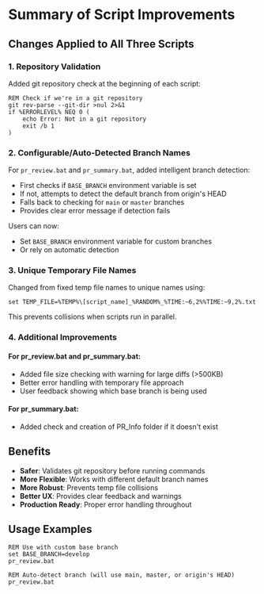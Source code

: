 # Summary of Script Improvements

## Changes Applied to All Three Scripts

### 1. Repository Validation
Added git repository check at the beginning of each script:
```batch
REM Check if we're in a git repository
git rev-parse --git-dir >nul 2>&1
if %ERRORLEVEL% NEQ 0 (
    echo Error: Not in a git repository
    exit /b 1
)
```

### 2. Configurable/Auto-Detected Branch Names
For `pr_review.bat` and `pr_summary.bat`, added intelligent branch detection:
- First checks if `BASE_BRANCH` environment variable is set
- If not, attempts to detect the default branch from origin's HEAD
- Falls back to checking for `main` or `master` branches
- Provides clear error message if detection fails

Users can now:
- Set `BASE_BRANCH` environment variable for custom branches
- Or rely on automatic detection

### 3. Unique Temporary File Names
Changed from fixed temp file names to unique names using:
```batch
set TEMP_FILE=%TEMP%\[script_name]_%RANDOM%_%TIME:~6,2%%TIME:~9,2%.txt
```
This prevents collisions when scripts run in parallel.

### 4. Additional Improvements

#### For pr_review.bat and pr_summary.bat:
- Added file size checking with warning for large diffs (>500KB)
- Better error handling with temporary file approach
- User feedback showing which base branch is being used

#### For pr_summary.bat:
- Added check and creation of PR_Info folder if it doesn't exist

## Benefits
- **Safer**: Validates git repository before running commands
- **More Flexible**: Works with different default branch names
- **More Robust**: Prevents temp file collisions
- **Better UX**: Provides clear feedback and warnings
- **Production Ready**: Proper error handling throughout

## Usage Examples
```batch
REM Use with custom base branch
set BASE_BRANCH=develop
pr_review.bat

REM Auto-detect branch (will use main, master, or origin's HEAD)
pr_review.bat
```
